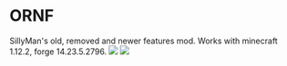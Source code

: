 # ORNF
SillyMan's old, removed and newer features mod. Works with minecraft 1.12.2, forge 14.23.5.2796. [![](http://cf.way2muchnoise.eu/short_old-removed-and-newer-features_downloads.svg)](https://www.curseforge.com/minecraft/mc-mods/old-removed-and-newer-features) [![](http://cf.way2muchnoise.eu/versions/old-removed-and-newer-features.svg)](https://www.curseforge.com/minecraft/mc-mods/old-removed-and-newer-features)
